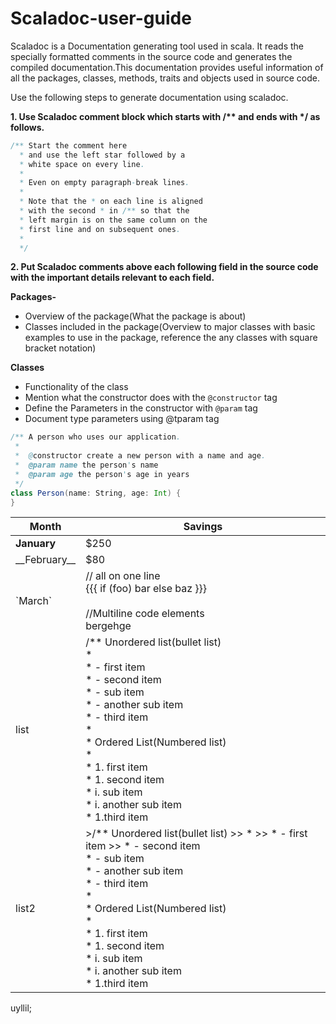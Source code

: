 # Scaladoc-user-guide

Scaladoc is a Documentation generating tool used in scala. It reads the specially formatted comments in the source code and generates the compiled documentation.This documentation provides useful information of all the packages, classes, methods, traits and objects used in source code. 

Use the following steps to generate documentation using scaladoc.

__1. Use Scaladoc comment block which starts with /** and ends with */ as follows.__

````scala
/** Start the comment here
  * and use the left star followed by a
  * white space on every line.
  *
  * Even on empty paragraph-break lines.
  *
  * Note that the * on each line is aligned
  * with the second * in /** so that the
  * left margin is on the same column on the
  * first line and on subsequent ones.
  *
  */
````

__2.  Put Scaladoc comments above each following field in the source code with the important details relevant to each field.__

__Packages-__
- Overview of the package(What the package is about)
- Classes included in the package(Overview to major classes with basic examples to use in the package, reference the any classes with square bracket notation)

__Classes__
- Functionality of the class
- Mention what the constructor does with the `@constructor` tag
- Define the Parameters in the constructor with `@param` tag
- Document type parameters using @tparam tag

````scala
/** A person who uses our application.
 *
 *  @constructor create a new person with a name and age.
 *  @param name the person's name
 *  @param age the person's age in years
 */
class Person(name: String, age: Int) {
}
````
Month    | Savings |
| -------- | ------- |
| __January__  | $250    |
| \_\_February\_\_ | $80     |
| \`March\`    | // all on one line<br> {{{ if (foo) bar else   baz }}} <br><br> //Multiline code elements <br> bergehge |
| list   | /** Unordered list(bullet list) <br> * <br> *    - first item <br> *     - second item <br> *          - sub item <br> *        - another sub item <br> *      - third item <br> * <br>* Ordered List(Numbered list) <br> *  <br> *     1. first item <br> *    1. second item <br> *         i. sub item <br> *          i. another sub item <br> *   1.third item |
| list2   | >/** Unordered list(bullet list) >> * >> *    - first item >> *     - second item <br> *          - sub item <br> *        - another sub item <br> *      - third item <br> * <br>* Ordered List(Numbered list) <br> *  <br> *     1. first item <br> *    1. second item <br> *         i. sub item <br> *          i. another sub item <br> *   1.third item |

uyllil;






